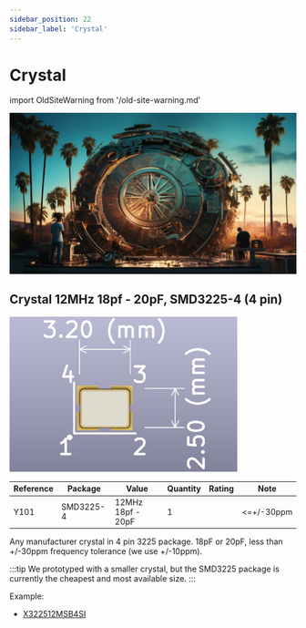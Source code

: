 ```yaml
---
sidebar_position: 22
sidebar_label: 'Crystal'
---
```


# Crystal



import OldSiteWarning from '/old-site-warning.md'

<OldSiteWarning/>




![](./img/crystal2.jpg)

## Crystal 12MHz 18pf - 20pF, SMD3225-4 (4 pin)

![SMD3225 pinout](img/smd3225-400.png)

|**Reference**|**Package**|**Value**|**Quantity**|**Rating**|**Note**|
|-|-|-|-|-|-|
|Y101|SMD3225-4|12MHz 18pf - 20pF  |1||<=+/-30ppm|

Any manufacturer crystal in 4 pin 3225 package. 18pF or 20pF, less than +/-30ppm frequency tolerance (we use +/-10ppm).

:::tip
We prototyped with a smaller crystal, but the SMD3225 package is currently the cheapest and most available size.
:::

Example:

*   [X322512MSB4SI](https://item.szlcsc.com/9522.html)
